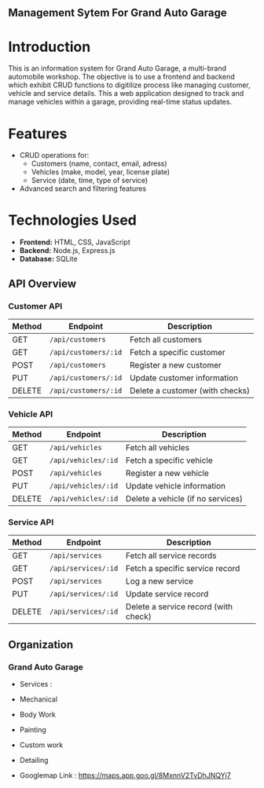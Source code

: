 ## Management Sytem For Grand Auto Garage

# Introduction
This is an information system for Grand Auto Garage, a multi-brand automobile workshop. The objective is to use a frontend and backend which exhibit CRUD functions to digitilize process like managing customer, vehicle and service details. This a web application designed to track and manage vehicles within a garage, providing real-time status updates.

# Features
- CRUD operations for:
  - Customers (name, contact, email, adress)
  - Vehicles (make, model, year, license plate)
  - Service (date, time, type of service)
- Advanced search and filtering features

# Technologies Used
- **Frontend:** HTML, CSS, JavaScript
- **Backend:** Node.js, Express.js
- **Database:** SQLite

## API Overview

### Customer API

| Method | Endpoint              | Description                    |
|--------|-----------------------|--------------------------------|
| GET    | `/api/customers`      | Fetch all customers            |
| GET    | `/api/customers/:id`  | Fetch a specific customer      |
| POST   | `/api/customers`      | Register a new customer        |
| PUT    | `/api/customers/:id`  | Update customer information    |
| DELETE | `/api/customers/:id`  | Delete a customer (with checks)|

### Vehicle API

| Method | Endpoint              | Description                       |
|--------|-----------------------|-----------------------------------|
| GET    | `/api/vehicles`       | Fetch all vehicles                |
| GET    | `/api/vehicles/:id`   | Fetch a specific vehicle          |
| POST   | `/api/vehicles`       | Register a new vehicle            |
| PUT    | `/api/vehicles/:id`   | Update vehicle information        |
| DELETE | `/api/vehicles/:id`   | Delete a vehicle (if no services) |

### Service API

| Method | Endpoint              | Description                          |
|--------|-----------------------|--------------------------------------|
| GET    | `/api/services`       | Fetch all service records            |
| GET    | `/api/services/:id`   | Fetch a specific service record      |
| POST   | `/api/services`       | Log a new service                    |
| PUT    | `/api/services/:id`   | Update service record                |
| DELETE | `/api/services/:id`   | Delete a service record (with check) |

## Organization 

### Grand Auto Garage
- Services : 
 - Mechanical
 - Body Work
 - Painting
 - Custom work
 - Detailing

- Googlemap Link : https://maps.app.goo.gl/8MxnnV2TvDhJNQYj7